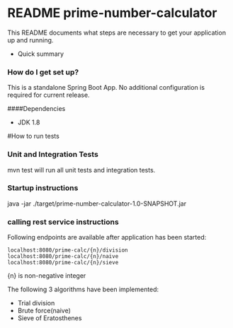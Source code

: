 # README prime-number-calculator

This README documents what steps are necessary to get your application up and running.

* Quick summary

### How do I get set up? ###
This is a standalone Spring Boot App. No additional configuration is required for current release.

####Dependencies
* JDK 1.8

#How to run tests
### Unit and Integration Tests
mvn test will run all unit tests and integration tests.

### Startup instructions
java -jar ./target/prime-number-calculator-1.0-SNAPSHOT.jar

### calling rest service instructions
Following endpoints are available after application has been started:

```
localhost:8080/prime-calc/{n}/division
localhost:8080/prime-calc/{n}/naive
localhost:8080/prime-calc/{n}/sieve
```

{n} is non-negative integer

The following 3 algorithms have been implemented:
* Trial division
* Brute force(naive)
* Sieve of Eratosthenes